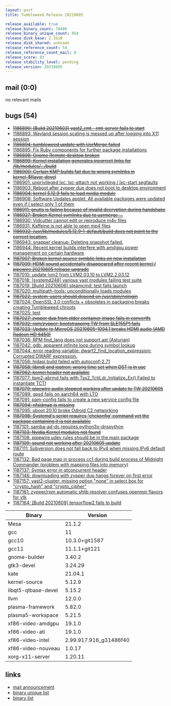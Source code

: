```yaml
---
layout: post
title: Tumbleweed Release 20210605

release_available: true
release_binary_count: 70406
release_binary_unique_count: 958
release_disk_base: 2.1GiB
release_disk_shared: unknown
release_reference_count: 54
release_reference_count_mail: 0
release_score: 93
release_stability_level: pending
release_version: 20210605
---
```


## mail (0:0)

no relevant mails

## bugs (54)

<!--more-->

- ~~[1186890: \[Build 20210603\] yast2_rmt - rmt-server fails to start](https://bugzilla.opensuse.org/show_bug.cgi?id=1186890)~~
- [1186893: Wayland session scaling is messed up after logging into X11 session](https://bugzilla.opensuse.org/show_bug.cgi?id=1186893)
- ~~[1186894: tumbleweed update with UsrMerge failed](https://bugzilla.opensuse.org/show_bug.cgi?id=1186894)~~
- [1186895: Fix Ruby components for further package installations](https://bugzilla.opensuse.org/show_bug.cgi?id=1186895)
- ~~[1186898: Gnome Remote desktop broken](https://bugzilla.opensuse.org/show_bug.cgi?id=1186898)~~
- ~~[1186899: Kernel installation generates incorrect links for /lib/modules/.../build](https://bugzilla.opensuse.org/show_bug.cgi?id=1186899)~~
- ~~[1186900: Certain KMP builds fail due to wrong symlinks in kernel-$flavor-devel](https://bugzilla.opensuse.org/show_bug.cgi?id=1186900)~~
- [1186901: unprivileged lxc: lxc-attach not working / lxc-start segfaults](https://bugzilla.opensuse.org/show_bug.cgi?id=1186901)
- [1186903: Reboot after zypper dup does not boot to desktop environment](https://bugzilla.opensuse.org/show_bug.cgi?id=1186903)
- ~~[1186904: kernel 5.12.9 fails to load nvidia module](https://bugzilla.opensuse.org/show_bug.cgi?id=1186904)~~
- [1186908: Software Updates applet: All available packages were updated even if I select only 1 of them](https://bugzilla.opensuse.org/show_bug.cgi?id=1186908)
- ~~[1186911: gnutls is failing because of invalid decryption during handshake](https://bugzilla.opensuse.org/show_bug.cgi?id=1186911)~~
- ~~[1186927: Broken Kernel symlinks due to usrmerge ...](https://bugzilla.opensuse.org/show_bug.cgi?id=1186927)~~
- [1186930: Vidcutter cannot edit or reproduce m4v files](https://bugzilla.opensuse.org/show_bug.cgi?id=1186930)
- [1186931: Kaffeine is not able to open mp4 files](https://bugzilla.opensuse.org/show_bug.cgi?id=1186931)
- ~~[1186932: /usr/lib/modules/5.12.9-1-default/build does not point to the correct location.](https://bugzilla.opensuse.org/show_bug.cgi?id=1186932)~~
- [1186943: snapper cleanup: Deleting snapshot failed.](https://bugzilla.opensuse.org/show_bug.cgi?id=1186943)
- [1186944: Recent kernel builds interfere with amdgpu power management on certain hardware](https://bugzilla.opensuse.org/show_bug.cgi?id=1186944)
- ~~[1187007: Broken kernel source symblic links on new installation](https://bugzilla.opensuse.org/show_bug.cgi?id=1187007)~~
- ~~[1187009: HDMI sound accidentally disappeared after recent kernel / pipewire 20210605 release upgrade](https://bugzilla.opensuse.org/show_bug.cgi?id=1187009)~~
- [1187010: update lvm2 from LVM2.03.10 to LVM2.2.03.12](https://bugzilla.opensuse.org/show_bug.cgi?id=1187010)
- [1187018: \[systemd248\] various yast modules failing test suite](https://bugzilla.opensuse.org/show_bug.cgi?id=1187018)
- [1187019: \[Build 20210606\] steamcmd: test fails launch](https://bugzilla.opensuse.org/show_bug.cgi?id=1187019)
- [1187020: multipath-tools: unconditionally loads modules](https://bugzilla.opensuse.org/show_bug.cgi?id=1187020)
- ~~[1187022: system-users should depend on /usr/sbin/nologin](https://bugzilla.opensuse.org/show_bug.cgi?id=1187022)~~
- [1187024: OpenSSL 3.0 conflicts + obsoletes in packaging breaks creating Tumbleweed chroots](https://bugzilla.opensuse.org/show_bug.cgi?id=1187024)
- [1187025: test](https://bugzilla.opensuse.org/show_bug.cgi?id=1187025)
- ~~[1187027: zypper dup from older container image fails in convertfs](https://bugzilla.opensuse.org/show_bug.cgi?id=1187027)~~
- ~~[1187032: rpm/zypper: bootstrapping TW from SLE15SP1 fails](https://bugzilla.opensuse.org/show_bug.cgi?id=1187032)~~
- ~~[1187033: Update to MicroOS 20210605-1004.1 breaks HDMI audio (AMD Radeon HD 6450)](https://bugzilla.opensuse.org/show_bug.cgi?id=1187033)~~
- [1187036: RPM find_lang does not support ast (Asturian)](https://bugzilla.opensuse.org/show_bug.cgi?id=1187036)
- [1187042: gdb: apparent infinite loop during symbol lookup](https://bugzilla.opensuse.org/show_bug.cgi?id=1187042)
- [1187044: error reading variable: dwarf2_find_location_expression: Corrupted DWARF expression.](https://bugzilla.opensuse.org/show_bug.cgi?id=1187044)
- [1187056: hidapi build failed with autoconf-2.71](https://bugzilla.opensuse.org/show_bug.cgi?id=1187056)
- ~~[1187058: libindi and ioptron: wrong time set when DST is in use](https://bugzilla.opensuse.org/show_bug.cgi?id=1187058)~~
- ~~[1187062: kernel header not available](https://bugzilla.opensuse.org/show_bug.cgi?id=1187062)~~
- [1187077: tpm2-abrmd fails with Tss2_TctiLdr_Initialize_Ex() Failed to instantiate TCTI](https://bugzilla.opensuse.org/show_bug.cgi?id=1187077)
- ~~[1187079: pipewire audio stopped working after update to TW 20210605](https://bugzilla.opensuse.org/show_bug.cgi?id=1187079)~~
- [1187089: gpsd fails on aarch64 with LTO](https://bugzilla.opensuse.org/show_bug.cgi?id=1187089)
- [1187091: pam-config fails to create a new service config file](https://bugzilla.opensuse.org/show_bug.cgi?id=1187091)
- ~~[1187094: nfsidmap is missing](https://bugzilla.opensuse.org/show_bug.cgi?id=1187094)~~
- [1187095: uboot 20.10 broke Odroid C2 networking](https://bugzilla.opensuse.org/show_bug.cgi?id=1187095)
- ~~[1187098: Systemd's script requires 'chckonfig' command yet the package containing it is not available](https://bugzilla.opensuse.org/show_bug.cgi?id=1187098)~~
- [1187101: samba-ad-dc requires python3x-dnspython](https://bugzilla.opensuse.org/show_bug.cgi?id=1187101)
- ~~[1187103: Nvidia Kernel modules not found](https://bugzilla.opensuse.org/show_bug.cgi?id=1187103)~~
- [1187108: pipewire udev rules should be in the main package](https://bugzilla.opensuse.org/show_bug.cgi?id=1187108)
- ~~[1187109: sound not working after 20210605 update](https://bugzilla.opensuse.org/show_bug.cgi?id=1187109)~~
- [1187111: Subversion does not fall back to IPv4 when missing IPv6 default route](https://bugzilla.opensuse.org/show_bug.cgi?id=1187111)
- [1187132: Bad page map in process cc1 during build process of Midnight Commander (problem with mapping files into memory)](https://bugzilla.opensuse.org/show_bug.cgi?id=1187132)
- [1187137: Syntax error in qtconcurrent header](https://bugzilla.opensuse.org/show_bug.cgi?id=1187137)
- [1187146: downloading with zypper dup hangs forever on first error](https://bugzilla.opensuse.org/show_bug.cgi?id=1187146)
- [1187157: yast2-cluster: missing option "none" in select box for "crypto_hash" and "crypto_cipher"](https://bugzilla.opensuse.org/show_bug.cgi?id=1187157)
- [1187161: zypper/rpm automatic shlib resolver confuses openmpi flavors for vtk](https://bugzilla.opensuse.org/show_bug.cgi?id=1187161)
- [1187164: \[Build 20210609\] tensorflow2 fails to build](https://bugzilla.opensuse.org/show_bug.cgi?id=1187164)

Binary | Version
--- | ---
Mesa | 21.1.2
gcc | 11
gcc10 | 10.3.0+git1587
gcc11 | 11.1.1+git121
gnome-builder | 3.40.2
gtk3-devel | 3.24.29
kate | 21.04.1
kernel-source | 5.12.9
libqt5-qtbase-devel | 5.15.2
llvm | 12.0.0
plasma-framework | 5.82.0
plasma5-workspace | 5.21.5
xf86-video-amdgpu | 19.1.0
xf86-video-ati | 19.1.0
xf86-video-intel | 2.99.917.916_g31486f40
xf86-video-nouveau | 1.0.17
xorg-x11-server | 1.20.11

## links

- [mail announcement](https://github.com/boombatower/tumbleweed-review/issues/10)
- [binary unique list](http://download.opensuse.org/history/20210605/rpm.unique.list)
- [binary list](http://download.opensuse.org/history/20210605/rpm.list)
